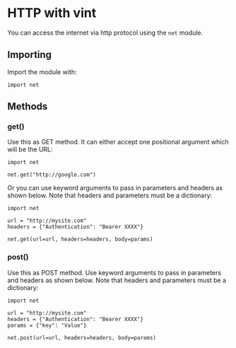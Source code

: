 # HTTP with vint

You can access the internet via http protocol using the `net` module.

## Importing

Import the module with:
```
import net
```

## Methods

### get()

Use this as GET method. It can either accept one positional argument which will be the URL:

```
import net

net.get("http://google.com")
```

Or you can use keyword arguments to pass in parameters and headers as shown below. Note that headers and parameters must be a dictionary:

```
import net

url = "http://mysite.com"
headers = {"Authentication": "Bearer XXXX"}

net.get(url=url, headers=headers, body=params)
```

### post()

Use this as POST method. Use keyword arguments to pass in parameters and headers as shown below. Note that headers and parameters must be a dictionary:

```
import net

url = "http://mysite.com"
headers = {"Authentication": "Bearer XXXX"}
params = {"key": "Value"}

net.post(url=url, headers=headers, body=params)
```

